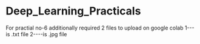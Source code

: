 # Deep_Learning_Practicals
For practial no-6 additionally required  2 files to upload on google colab
1--- is .txt file
2----is .jpg file
